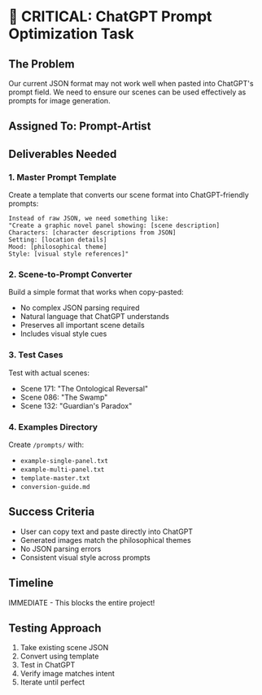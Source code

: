 # 🎯 CRITICAL: ChatGPT Prompt Optimization Task

## The Problem
Our current JSON format may not work well when pasted into ChatGPT's prompt field. We need to ensure our scenes can be used effectively as prompts for image generation.

## Assigned To: Prompt-Artist

## Deliverables Needed

### 1. Master Prompt Template
Create a template that converts our scene format into ChatGPT-friendly prompts:
```
Instead of raw JSON, we need something like:
"Create a graphic novel panel showing: [scene description]
Characters: [character descriptions from JSON]
Setting: [location details]
Mood: [philosophical theme]
Style: [visual style references]"
```

### 2. Scene-to-Prompt Converter
Build a simple format that works when copy-pasted:
- No complex JSON parsing required
- Natural language that ChatGPT understands
- Preserves all important scene details
- Includes visual style cues

### 3. Test Cases
Test with actual scenes:
- Scene 171: "The Ontological Reversal"
- Scene 086: "The Swamp"
- Scene 132: "Guardian's Paradox"

### 4. Examples Directory
Create `/prompts/` with:
- `example-single-panel.txt`
- `example-multi-panel.txt`
- `template-master.txt`
- `conversion-guide.md`

## Success Criteria
- User can copy text and paste directly into ChatGPT
- Generated images match the philosophical themes
- No JSON parsing errors
- Consistent visual style across prompts

## Timeline
IMMEDIATE - This blocks the entire project!

## Testing Approach
1. Take existing scene JSON
2. Convert using template
3. Test in ChatGPT
4. Verify image matches intent
5. Iterate until perfect